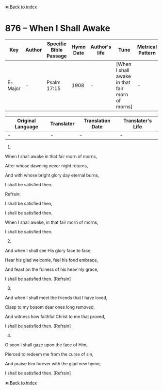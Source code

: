 [⬅️ Back to index](../README.md)

# 876 – When I Shall Awake

Key | Author   | Specific Bible Passage     |Hymn Date |Author's life |Tune |Metrical Pattern   |Composer/Source
-- | --------- | ---------------------------|----------|--------------|-----|-------------------|-------------  
E♭ Major |- |Psalm 17:15 |1908 |- |[When I shall awake in that fair morn of morns] |- |F. E. Belden

Original Language | Translater | Translation Date   | Translater's Life  
----------------- | --------- | --------------------|-------------     
\- |- |- |-




1.

When I shall awake in that fair morn of morns,

After whose dawning never night returns,

And with whose bright glory day eternal burns,

I shall be satisfied then.



Refrain:

I shall be satisfied then,

I shall be satisfied then.

When I shall awake, in that fair morn of morns,

I shall be satisfied then.



2.

And when I shall see His glory face to face,

Hear his glad welcome, feel his fond embrace,

And feast on the fulness of his heav'nly grace,

I shall be satisfied then.  [Refrain]



3.

And when I shall meet the friends that I have loved,

Clasp to my bosom dear ones long removed,

And witness how faithful Christ to me that proved,

I shall be satisfied then.  [Refrain]



4.

O soon I shall gaze upon the face of Him,

Pierced to redeem me from the curse of sin,

And praise him forever with the glad new hymn;

I shall be satisfied then.  [Refrain]



[⬅️ Back to index](../README.md)
